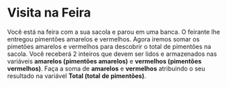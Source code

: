 # **Visita na Feira**

Você está na feira com a sua sacola e parou em uma banca. O feirante lhe entregou pimentões amarelos e vermelhos. Agora iremos somar os pimetões amarelos e vermelhos para descobrir o total de pimentões na sacola. Você receberá 2 inteiros que devem ser lidos e armazenados nas variáveis **amarelos (pimentões amarelos)** e **vermelhos (pimentões vermelhos)**. Faça a soma de **amarelos** e **vermelhos** atribuindo o seu resultado na variável **Total (total de pimentões)**.

